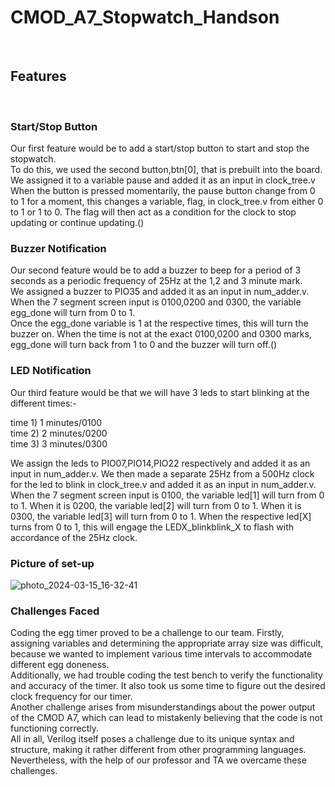 # CMOD_A7_Stopwatch_Handson 
<br>

## Features
<br>

### Start/Stop Button
Our first feature would be to add a start/stop button to start and stop the stopwatch. <br>
To do this, we used the second button,btn[0], that is prebuilt into the board. We assigned it to a variable pause and added it as an input in clock_tree.v
When the button is pressed momentarily, the pause button change from 0 to 1 for a moment, this changes a variable, flag, in clock_tree.v from either 0 to 1 or 1 to 0.
The flag will then act as a condition for the clock to stop updating or continue updating.()

### Buzzer Notification
Our second feature would be to add a buzzer to beep for a period of 3 seconds as a periodic frequency of 25Hz at the 1,2 and 3 minute mark. <br>
We assigned a buzzer to PIO35 and added it as an input in num_adder.v. When the 7 segment screen input is 0100,0200 and 0300, the variable egg_done will turn from 0 to 1. <br>
Once the egg_done variable is 1 at the respective times, this will turn the buzzer on.
When the time is not at the exact 0100,0200 and 0300 marks, egg_done will turn back from 1 to 0 and the buzzer will turn off.()

### LED Notification
Our third feature would be that we will have 3 leds to start blinking at the different times:- <br>

time 1) 1 minutes/0100 <br>
time 2) 2 minutes/0200 <br>
time 3) 3 minutes/0300 <br>

We assign the leds to PIO07,PIO14,PIO22 respectively and added it as an input in num_adder.v. We then made a separate 25Hz from a 500Hz clock for the led to blink in clock_tree.v and added it as an input in num_adder.v. <br>
When the 7 segment screen input is 0100, the variable led[1] will turn from 0 to 1. When it is 0200, the variable led[2] will turn from 0 to 1. When it is 0300, the variable led[3] will turn from 0 to 1. When the respective led[X] turns from 0 to 1, this will engage the LEDX_blinkblink_X to flash with accordance of the 25Hz clock.

### Picture of set-up
![photo_2024-03-15_16-32-41](https://github.com/JaeHWg/CMOD_A7_Stopwatch_Handson/assets/94187124/e353dfd3-cc47-4420-81fc-ff9a11447488)

### Challenges Faced
Coding the egg timer proved to be a challenge to our team. Firstly, assigning variables and determining the appropriate array size was difficult, because we wanted to implement various time intervals to accommodate different egg doneness. 
<br>
Additionally, we had trouble coding the test bench to verify the functionality and accuracy of the timer. It also took us some time to figure out the desired clock frequency for our timer.
<br>
Another challenge arises from misunderstandings about the power output of the CMOD A7, which can lead to mistakenly believing that the code is not functioning correctly. 
<br>
All in all, Verilog itself poses a challenge due to its unique syntax and structure, making it rather different from other programming languages. Nevertheless, with the help of our professor and TA we overcame these challenges.


